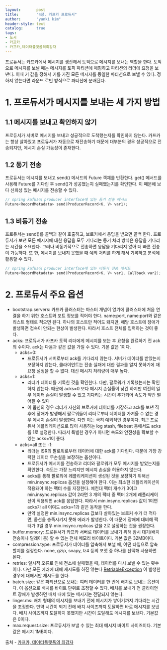 ```yaml
---
layout:       post
title:        "4장. 카프카 프로듀서"
author:       "yunki kim"
header-style: text
catalog:      true
tags:
- 도서
- 카프카
- 카프카,데이터플랫폼의최강자
---
```


프로듀서는 카프카에서 메시지를 생산해서 토픽으로 메시지를 보내는 역할을 한다. 토픽으로 메시지를 보낼 때는 메시지를 토픽 파티션에 매핑하고 파티션의 리더에 요청을 보낸다. 이때 키 값을 정해서 키를 가진 모든 메시지를 동일한 파티션으로 보낼 수 있다. 정하지 않는다면 라운드 로빈 방식으로 파티션에 분배된다.

# 1. 프로듀서가 메시지를 보내는 세 가지 방법

## 1.1 메시지를 보내고 확인하지 않기

프로듀서가 서버로 메시지를 보내고 성공적으로 도착했는지를 확인하지 않는다. 카프카는 항상 살아있고 프로듀서가 자동으로 재전송하기 때문에 대부분의 경우 성공적으로 전송되지만, 메시지 손실 가능성이 존재한다.

## 1.2 동기 전송

프로듀서는 메시지를 보내고 send() 메서드의 Future 객체를 반환한다. get() 메서드를 사용해 Future를 기다린 후 send()가 성공했는지 실패했는지를 확인한다. 이 때문에 보다 신뢰성 있는 메시지를 전송할 수 있다.

```kotlin
// spring kafka의 producer interface에 있는 동기 전송 메서드
Future<RecordMetadata> send(ProducerRecord<K, V> var1);
```

## 1.3 비동기 전송

프로듀서는 send()를 콜백과 같이 호출하고, 브로커에서 응답을 받으면 콜백 한다. 프로듀서가 보낸 모든 메시지에 대한 응답을 모두 기다리는 동기 처리 방식은 응답을 기다리는 시간을 소요한다. 그러나 비동기적으로 전송하면 응답을 기다리지 않아 더 빠른 전송이 가능하다. 또 한, 메시지를 보내지 못했을 때 예외 처리를 하게 해서 기록하고 분석에 활용할 수 있다.

```kotlin
// spring kafka의 producer interface에 있는 비동기 전송 메서드
Future<RecordMetadata> send(ProducerRecord<K, V> var1, Callback var2);
```

# 2. 프로듀서 주요 옵션

- bootstrap.servers: 카프카 클러스터는 마스터 개념이 없기에 클러스터에 처음 연결을 하기 위한 호스트와 포트 정보를 적어야 한다. name:port, name:port와 같은 리스트 형태로 적으면 된다. 하나의 호스트만 적어도 돼지만, 해당 호스트에 장애가 발생하면 접속이 안되는 현상이 발생한다. 따라서 호스트 전체를 입력하는 것이 좋다.
- acks: 프로듀서가 카프카 토픽 리더에게 메시지를 보는 후 요청을 완료하기 전 ack의 수이다. ack는 다음과 같은 값을 가질 수 있다. 기본 값은 1이다.
    - acks=0:
        - 프로듀서가 서버로부터 ack를 기다리지 않는다. 서버가 데이터를 받았는지 보장하지 않는다, 클라이언트는 전송 실패에 대한 결과를 알지 못하기에 재요청 설정을 할 수 없다. 대신 메시지 처리량이 매우 높다.
    - acks=1:
        - 리더가 데이터를 기록한 것을 확인한다. 다만, 팔로워가 기록했는지는 확인하지 않는다. 때문에 acks=0 보다 메시지 손실률이 낮긴 하지만 여전히 일부 데이터 손실이 발생할 수 있고 기다리는 시간이 추가되어 속도가 약간 떨어질 수 있다
        - 이 옵션의 경우 리더가 자신의 브로커에 데이터를 저장하고 ack를 보낸 직후에 장애가 발생해서 팔로워들이 리더로부터 데이터를 가져올 수 없는 경우 메시지 손실이 발생한다. 다만 이는 극히 예외적인 경우이다. 최근 프로듀서 애플리케이션으로 많이 사용하는 log stash, filebeat 등에서도 acks를 1로 설정한다. 따라서 특별한 경우가 아니면 속도와 안전성을 확보할 수 있는 acks=1이 좋다.
    - acks=all 또는 -1:
        - 리더는 ISR의 팔로워로부터 데이터에 대한 ack를 기다린다. 때문에 가장 강력한 데이터 무손실을 보장하는 옵션이다.
        - 프로듀서가 메시지를 전송하고 리더와 팔로워가 모두 메시지를 받았는지를 확인한다. 속도는 가장 느리지만 메시지 손실을 허용하지 않는다.
        - acks를 통해 팔로워에 레플리케이션이 생성된 것을 보장하기 위해선 min.insync.replicas 옵션을 설정해야 한다. 이는 최소한 레플리케이션이 적용돼야 하는 팩터 수를 지정한다. 예컨대 팩터 개수가 3이고 min.insync.replicas 값이 2라면 3 개의 팩터 중 팩터 2개에 레플리케이션이 적용되면 ack를 응답한다. 따라서 min.insync.replicas 값이 1이면 acks가 all 이여도 acks=1과 같은 동작을 한다.
        - 만약 설정한 min.insync.replicas 값보다 살아있는 브로커 수가 더 적다면, 옵션을 충족시키지 못해 에러가 발생한다. 이 때문에 장애에 대비해 팩터가 3일 경우 min.insync.replicas 값을 2로 설정하는 것을 권장한다.
- buffer.memory: 프로듀서가 카프카 서버로 데이터를 보내기 위해 잠시 대기(배치 전송이나 딜레이 등) 할 수 있는 전체 메모리 바이트이다. 기본 값은 32MB이다.
- compression.type: 프로듀서가 데이터를 압축해서 보낼 때, 어떤 타입으로 압축할지를 결정한다. none, gzip, snapy, lz4 등의 포맷 중 하나를 선택해 사용하면 된다.
- retries: 일시적 오류로 인해 전소에 실패했을 때, 데이터를 다시 보낼 수 있는 횟수이다. 다만 모든 에러에 대해 재시도를 하진 않는다 [RetriableException](https://kafka.apache.org/21/javadoc/index.html?org/apache/kafka/common/errors/RetriableException.html) 이 발생한 경우에 대해서만 재시도를 한다.
- batch.size: 같은 파티션으로 보내는 여러 데이터를 한 번에 배치로 보내는 옵션이다. 이 옵션으로 배치를 바이트 단위로 조정할 수 있다. 배치를 보내기 전 클라이언트 장애가 발생하면 배치 내에 있는 메시지는 전달되지 않는다.
- linger.ms: 배치 형태의 메시지를 보내기 전에 메시지가 쌓이기까지 기다리는 시간을 조정한다. 만약 시간이 되기 전에 배치 사이즈까지 도달하면 바로 메시지를 보낸다. 배치 사이즈까지 도달하지 못했지만 시간이 도달해도 메시지를 보낸다. 기본값은 0이다.
- max.request.size: 프로듀서가 보낼 수 있는 최대 메시지 바이트 사이즈이다. 기본값은 메시지 1MB이다.

출처 - [카프카, 데이터플랫폼의 최강자](https://product.kyobobook.co.kr/detail/S000001973303)